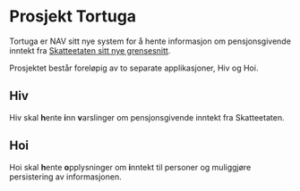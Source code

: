 Prosjekt Tortuga
================

Tortuga er NAV sitt nye system for å hente informasjon om pensjonsgivende inntekt
fra [Skatteetaten sitt nye grensesnitt](https://skatteetaten.github.io/datasamarbeid-api-dokumentasjon/reference_pgi.html).

Prosjektet består foreløpig av to separate applikasjoner, Hiv og Hoi.

## Hiv

Hiv skal **h**ente **i**nn **v**arslinger om pensjonsgivende inntekt fra Skatteetaten.

## Hoi

Hoi skal **h**ente **o**pplysninger om **i**nntekt til personer og muliggjøre persistering av informasjonen.